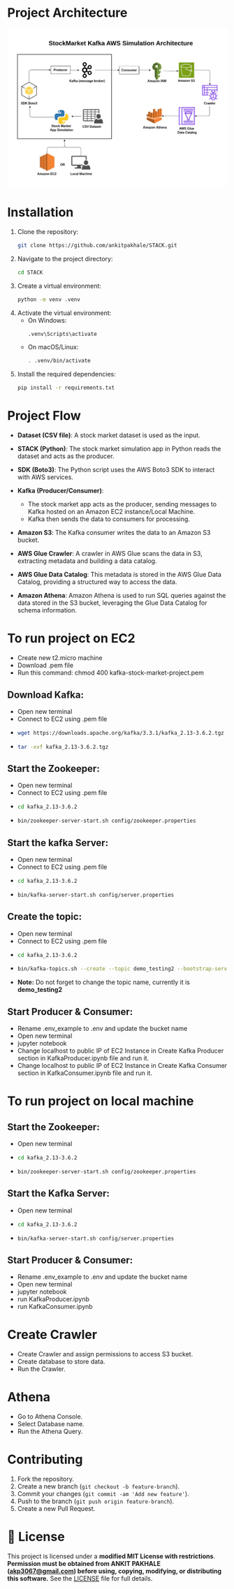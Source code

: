 # Project Architecture
![STACK Architecture](STACKArchitecture.jpg)

# Installation
1. Clone the repository:
   ```bash
   git clone https://github.com/ankitpakhale/STACK.git
   ```
2. Navigate to the project directory:
   ```bash
   cd STACK
   ```
3. Create a virtual environment:
	```bash
	python -m venv .venv
	```
4. Activate the virtual environment:
   - On Windows:
		```bash
		.venv\Scripts\activate
		```
   - On macOS/Linux:
		```bash
		. .venv/bin/activate
		```
5. Install the required dependencies:
	```bash
	pip install -r requirements.txt
	```
	
# Project Flow
- **Dataset (CSV file)**: A stock market dataset is used as the input.
  
- **STACK (Python)**: The stock market simulation app in Python reads the dataset and acts as the producer.
  
- **SDK (Boto3)**: The Python script uses the AWS Boto3 SDK to interact with AWS services.

- **Kafka (Producer/Consumer)**: 
  - The stock market app acts as the producer, sending messages to Kafka hosted on an Amazon EC2 instance/Local Machine.
  - Kafka then sends the data to consumers for processing.

- **Amazon S3**: The Kafka consumer writes the data to an Amazon S3 bucket.

- **AWS Glue Crawler**: A crawler in AWS Glue scans the data in S3, extracting metadata and building a data catalog.

- **AWS Glue Data Catalog**: This metadata is stored in the AWS Glue Data Catalog, providing a structured way to access the data.

- **Amazon Athena**: Amazon Athena is used to run SQL queries against the data stored in the S3 bucket, leveraging the Glue Data Catalog for schema information.


# To run project on EC2
- Create new t2.micro machine
- Download .pem file
- Run this command: chmod 400 kafka-stock-market-project.pem


## Download Kafka:
- Open new terminal
- Connect to EC2 using .pem file 
-
	```bash
	wget https://downloads.apache.org/kafka/3.3.1/kafka_2.13-3.6.2.tgz
	```
- 
	```bash
	tar -xvf kafka_2.13-3.6.2.tgz
	```

## Start the Zookeeper:
- Open new terminal
- Connect to EC2 using .pem file 
- 
	```bash
	cd kafka_2.13-3.6.2
	```
- 
	```bash 
	bin/zookeeper-server-start.sh config/zookeeper.properties
	```

## Start the kafka Server:
- Open new terminal
- Connect to EC2 using .pem file
- 
	```bash
	cd kafka_2.13-3.6.2
	```
- 
	```bash
	bin/kafka-server-start.sh config/server.properties
	```

## Create the topic:
- Open new terminal
- Connect to EC2 using .pem file 
- 
	```bash
	cd kafka_2.13-3.6.2
	```
- 
	```bash
	bin/kafka-topics.sh --create --topic demo_testing2 --bootstrap-server {Put the Public IP of your EC2 Instance:9092} --replication-factor 1 --partitions 1
	```
- **Note:** Do not forget to change the topic name, currently it is  **demo_testing2**

## Start Producer & Consumer:
- Rename .env_example to .env and update the bucket name 
- Open new terminal
- jupyter notebook
- Change localhost to public IP of EC2 Instance in Create Kafka Producer section in KafkaProducer.ipynb file and run it. 
- Change localhost to public IP of EC2 Instance in Create Kafka Consumer section in KafkaConsumer.ipynb file and run it. 



# To run project on local machine

## Start the Zookeeper:
- Open new terminal
- 
	```bash
	cd kafka_2.13-3.6.2
	```
- 
	```bash
	bin/zookeeper-server-start.sh config/zookeeper.properties
	```

## Start the Kafka Server:
- Open new terminal
- 
	```bash
	cd kafka_2.13-3.6.2
	```
- 
	```bash
	bin/kafka-server-start.sh config/server.properties
	```

## Start Producer & Consumer:
- Rename .env_example to .env and update the bucket name
- Open new terminal
- jupyter notebook
- run KafkaProducer.ipynb
- run KafkaConsumer.ipynb


# Create Crawler
- Create Crawler and assign permissions to access S3 bucket.
- Create database to store data.
- Run the Crawler.

# Athena
- Go to Athena Console.
- Select Database name.
- Run the Athena Query.

# Contributing
1. Fork the repository.
2. Create a new branch (`git checkout -b feature-branch`).
3. Commit your changes (`git commit -am 'Add new feature'`).
4. Push to the branch (`git push origin feature-branch`).
5. Create a new Pull Request.

# 🔐 License
This project is licensed under a **modified MIT License with restrictions**.
**Permission must be obtained from ANKIT PAKHALE ([akp3067@gmail.com](mailto:akp3067@gmail.com)) before using, copying, modifying, or distributing this software.**
See the [LICENSE](LICENSE) file for full details.

